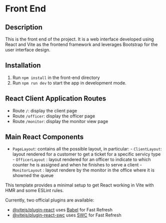 # Front End

## Description
This is the front end of the project. It is a web interface  developed using React and Vite as the frontend framework and leverages Bootstrap for the user interface design. 

## Installation
1. Run `npm install` in the front-end directory
2. Run `npm run dev` to start the app in development mode.

## React Client Application Routes
- Route `/`: display the client page
- Route `/officer`: display the officer page
- Route `/monitor`: display the monitor view page

## Main React Components
- `PageLayout`: contains all the possible layout, in particular:
      - `ClientLayout`: layout rendered for a customer to get a ticket for a specific servicy type
      - `OfficerLayout` : layout rendered for an officer to indicate to which counter he is assigned and when he finishes to serve a client
      - `MonitorLayout` : layout rendere by the monitor in the office where it is showned the queue

This template provides a minimal setup to get React working in Vite with HMR and some ESLint rules.

Currently, two official plugins are available:

- [@vitejs/plugin-react](https://github.com/vitejs/vite-plugin-react/blob/main/packages/plugin-react/README.md) uses [Babel](https://babeljs.io/) for Fast Refresh
- [@vitejs/plugin-react-swc](https://github.com/vitejs/vite-plugin-react-swc) uses [SWC](https://swc.rs/) for Fast Refresh
